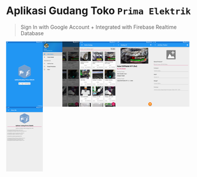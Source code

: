 # Aplikasi Gudang Toko `Prima Elektrik`
> Sign In with Google Account + Integrated with Firebase Realtime Database

<p align="center">
    <img align="left" width="100" src="images/Screenshot_2019-05-23-08-50-25.png" />
    <img align="left" width="100" src="images/Screenshot_2019-05-23-08-50-30.png" />
    <img align="left" width="100" src="images/Screenshot_2019-05-23-08-51-11.png" />
    <img align="left" width="100" src="images/Screenshot_2019-05-23-08-52-09.png" />
    <img align="left" width="100" src="images/Screenshot_2019-05-23-08-52-21.png" />
    <img align="left" width="100" src="images/Screenshot_2019-05-23-08-52-53.png" />
</p>